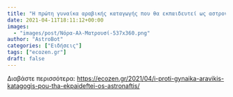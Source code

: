```yaml
---
title: "Η πρώτη γυναίκα αραβικής καταγωγής που θα εκπαιδευτεί ως αστροναύτης"
date: 2021-04-11T18:11:12+00:00
images:
  - "images/post/Νόρα-Αλ-Ματρουσί-537x360.png"
author: "AstroBot"
categories: ["Ειδήσεις"]
tags: ["ecozen.gr"]
draft: false
---
```




Διαβάστε περισσότερα: https://ecozen.gr/2021/04/i-proti-gynaika-aravikis-katagogis-pou-tha-ekpaideftei-os-astronaftis/
